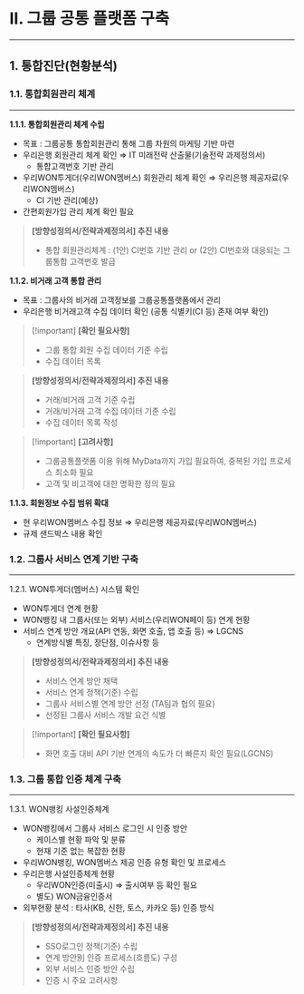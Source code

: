 # II. 그룹 공통 플랫폼 구축

---

## 1. 통합진단(현황분석)

### 1.1. 통합회원관리 체계

---

**1.1.1. 통합회원관리 체계 수립**

- 목표 : 그룹공통 통합회원관리 통해 그룹 차원의 마케팅 기반 마련
- 우리은행 회원관리 체계 확인 ⇒ IT 미래전략 산출물(기술전략 과제정의서)
    - 통합고객번호 기반 관리
- 우리WON투게더(우리WON멤버스) 회원관리 체계 확인 ⇒ 우리은행 제공자료(우리WON멤버스)
    - CI 기반 관리(예상)
- 간편회원가입 관리 체계 확인 필요

> **[방향성정의서/전략과제정의서] 추진 내용**  
> - 통합 회원관리체계 : (1안) CI번호 기반 관리 or (2안) CI번호와 대응되는 그룹통합 고객번호 발급  

**1.1.2. 비거래 고객 통합 관리**

- 목표 : 그룹사의 비거래 고객정보를 그룹공통플랫폼에서 관리
- 우리은행 비거래고객 수집 데이터 확인 (공통 식별키(CI 등) 존재 여부 확인)

> [!important] **[확인 필요사항]**
> 
>   
> - 그룹 통합 회원 수집 데이터 기준 수립  
> - 수집 데이터 목록  

> **[방향성정의서/전략과제정의서] 추진 내용**  
> - 거래/비거래 고객 기준 수립  
> - 거래/비거래 고객 수집 데이터 기준 수립  
> - 수집 데이터 목록 작성  

> [!important] **[고려사항]**
> 
>   
> - 그룹공통플랫폼 이용 위해 MyData까지 가입 필요하여, 중복된 가입 프로세스 최소화 필요  
> - 고객 및 비고객에 대한 명확한 정의 필요  

**1.1.3. 회원정보 수집 범위 확대**

- 현 우리WON멤버스 수집 정보 ⇒ 우리은행 제공자료(우리WON멤버스)
- 규제 샌드박스 내용 확인

### 1.2. 그룹사 서비스 연계 기반 구축

---

1.2.1. WON투게더(멤버스) 시스템 확인

- WON투게더 연계 현황
- WON뱅킹 내 그룹사(또는 외부) 서비스(우리WON페이 등) 연계 현황
- 서비스 연계 방안 개요(API 연동, 화면 호출, 앱 호출 등) ⇒ LGCNS
    - 연계방식별 특징, 장단점, 이슈사항 등

> **[방향성정의서/전략과제정의서] 추진 내용**  
> - 서비스 연계 방안 채택  
> - 서비스 연계 정책(기준) 수립  
> - 그룹사 서비스별 연계 방안 선정 (TA팀과 협의 필요)  
> - 선정된 그룹사 서비스 개발 요건 식별  

> [!important] **[확인 필요사항]**
> 
>   
> - 화면 호출 대비 API 기반 연계의 속도가 더 빠른지 확인 필요(LGCNS)  

### 1.3. 그룹 통합 인증 체계 구축

---

1.3.1. WON뱅킹 사설인증체계

- WON뱅킹에서 그룹사 서비스 로그인 시 인증 방안
    - 케이스별 현황 파악 및 분류
    - 현재 기준 없는 복잡한 현황
- 우리WON뱅킹, WON멤버스 제공 인증 유형 확인 및 프로세스
- 우리은행 사설인증체계 현황
    - 우리WON인증(미출시) ⇒ 출시여부 등 확인 필요
    - 별도) WON금융인증서
- 외부현황 분석 : 타사(KB, 신한, 토스, 카카오 등) 인증 방식

> **[방향성정의서/전략과제정의서] 추진 내용**  
> - SSO로그인 정책(기준) 수립  
> - 연계 방안別 인증 프로세스(흐름도) 구성  
> - 외부 서비스 인증 방안 수립  
> - 인증 시 주요 고려사항